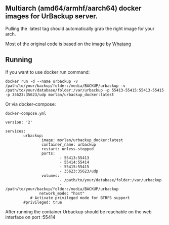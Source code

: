 ## Multiarch (amd64/armhf/aarch64) docker images for UrBackup server.
Pulling the :latest tag should automatically grab the right image for your arch.

Most of the original code is based on the image by [Whatang](https://github.com/Whatang/docker_urbackup)


## Running

If you want to use docker run command:

`docker run -d --name urbackup -v /path/to/your/backup/folder:/media/BACKUP/urbackup -v /path/to/your/database/folder:/var/urbackup -p 55413-55415:55413-55415 -p 35623:35623/udp morlan/urbackup_docker:latest`

Or via docker-compose: 

`docker-compose.yml`
```
version: '2'

services:
        urbackup:
                image: morlan/urbackup_docker:latest
                container_name: urbackup
                restart: unless-stopped
                ports:
                        - 55413:55413
                        - 55414:55414
                        - 55415:55415
                        - 35623:35623/udp
                volumes:
                        - /path/to/your/database/folder:/var/urbackup
                        - /path/to/your/backup/folder:/media/BACKUP/urbackup
               network_mode: "host"
	       # Activate privileged mode for BTRFS support
		#privileged: true
```              
	     
After running the container Urbackup should be reachable on the web interface on port :55414	     
